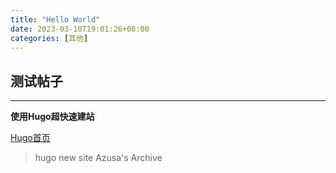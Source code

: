 ```yaml
---
title: "Hello World"
date: 2023-03-10T19:01:26+08:00
categories: [其他]
---
```

## 测试帖子
---
**使用Hugo超快速建站**

[Hugo首页](https://gohugo.io/)
>hugo new site Azusa's Archive